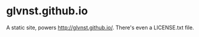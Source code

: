 # glvnst.github.io

A static site, powers <http://glvnst.github.io/>. There's even a LICENSE.txt file.
